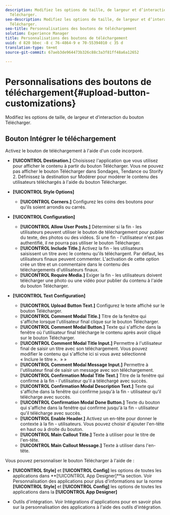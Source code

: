 ```yaml
---
description: Modifiez les options de taille, de largeur et d’interaction du bouton
  Télécharger.
seo-description: Modifiez les options de taille, de largeur et d’interaction du bouton
  Télécharger.
seo-title: Personnalisations des boutons de téléchargement
solution: Experience Manager
title: Personnalisations des boutons de téléchargement
uuid: d 820 bbec -8 c 76-4864-9 e 70-55394010 c 35 d
translation-type: tm+mt
source-git-commit: 67aeb3de964473b326c88c3a3f81ff48a6a12652

---
```



# Personnalisations des boutons de téléchargement{#upload-button-customizations}

Modifiez les options de taille, de largeur et d’interaction du bouton Télécharger.

## Bouton Intégrer le téléchargement

Activez le bouton de téléchargement à l'aide d'un code incorporé.

* **[!UICONTROL Destination.]** Choisissez l'application que vous utilisez pour afficher le contenu à partir du bouton Télécharger. Vous ne pouvez pas afficher le bouton Télécharger dans Sondages, Tendance ou Storify 2. Définissez la destination sur Modérer pour modérer le contenu des utilisateurs téléchargés à l'aide du bouton Télécharger.
* **[!UICONTROL Style Options]**

   * **[!UICONTROL Corners.]** Configurez les coins des boutons pour qu'ils soient arrondis ou carrés.

* **[!UICONTROL Configuration]**

   * **[!UICONTROL Allow User Posts.]** Déterminer si la fin - les utilisateurs peuvent utiliser le bouton de téléchargement pour publier du texte, des photos ou des vidéos. Si une fin - l'utilisateur n'est pas authentifié, il ne pourra pas utiliser le bouton Télécharger.
   * **[!UICONTROL Include Title.]** Activez la fin - les utilisateurs saisissent un titre avec le contenu qu'ils téléchargent. Par défaut, les utilisateurs finaux peuvent commenter. L'activation de cette option crée un titre et un commentaire dans le contenu des téléchargements d'utilisateurs finaux.
   * **[!UICONTROL Require Media.]** Exiger la fin - les utilisateurs doivent télécharger une photo ou une vidéo pour publier du contenu à l'aide du bouton Télécharger.

* **[!UICONTROL Text Configuration]**

   * **[!UICONTROL Upload Button Text.]** Configurez le texte affiché sur le bouton Télécharger.
   * **[!UICONTROL Comment Modal Title.]** Titre de la fenêtre qui s'affiche lorsque l'utilisateur final clique sur le bouton Télécharger.
   * **[!UICONTROL Comment Modal Button.]** Texte qui s'affiche dans la fenêtre où l'utilisateur final télécharge le contenu après avoir cliqué sur le bouton Télécharger.
   * **[!UICONTROL Comment Modal Title Input.]** Permettre à l'utilisateur final de saisir un titre avec son téléchargement. Vous pouvez modifier le contenu qui s'affiche ici si vous avez sélectionné « Inclure le titre ».  » »
   * **[!UICONTROL Comment Modal Message Input.]** Permettre à l'utilisateur final de saisir un message avec son téléchargement.
   * **[!UICONTROL Confirmation Modal Title Text.]** Titre de la fenêtre qui confirme à la fin - l'utilisateur qu'il a téléchargé avec succès.
   * **[!UICONTROL Confirmation Modal Description Text.]** Texte qui s'affiche dans la fenêtre qui confirme jusqu'à la fin - utilisateur qu'il télécharge avec succès.
   * **[!UICONTROL Confirmation Modal Done Button.]** Texte du bouton qui s'affiche dans la fenêtre qui confirme jusqu'à la fin - utilisateur qu'il télécharge avec succès.
   * **[!UICONTROL Enable Header.]** Activez un en-tête pour donner le contexte à la fin - utilisateurs. Vous pouvez choisir d'ajouter l'en-tête en haut ou à droite du bouton.
   * **[!UICONTROL Main Callout Title.]** Texte à utiliser pour le titre de l'en-tête.
   * **[!UICONTROL Main Callout Message.]** Texte à utiliser dans l'en-tête.

Vous pouvez personnaliser le bouton Télécharger à l'aide de :

* **[!UICONTROL Style]** et **[!UICONTROL Config]** les options de toutes les applications dans **[!UICONTROL App Designer]**la section. Voir Personnalisation des applications pour plus d'informations sur la norme **[!UICONTROL Style]** et **[!UICONTROL Config]** les options de toutes les applications dans la **[!UICONTROL App Designer]**

* Outils d'intégration. Voir Intégrations d'applications pour en savoir plus sur la personnalisation des applications à l'aide des outils d'intégration.

